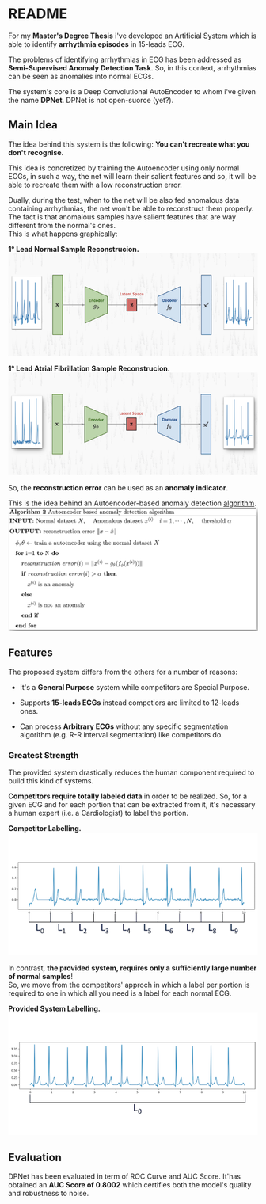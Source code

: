 # README #

For my **Master's Degree Thesis** i've developed an Artificial System which is able to identify **arrhythmia episodes** in 15-leads ECG.   
   
The problems of identifying arrhythmias in ECG has been addressed as **Semi-Supervised Anomaly Detection Task**. So, in this context, arrhythmias can be seen as anomalies into normal ECGs.   
   
The system's core is a Deep Convolutional AutoEncoder to whom i've given the name **DPNet**. DPNet is not open-suorce (yet?).           

## Main Idea ##

The idea behind this system is the following: **You can't recreate what you don't recognise**.    
   
This idea is concretized by training the Autoencoder using only normal ECGs, in such a way, the net will learn their salient features and so, it will be able to recreate them with a low reconstruction error.  
    
Dually, during the test, when to the net will be also fed anomalous data containing arrhythmias, the net won't be able to reconstruct them properly. The fact is that anomalous samples have salient features that are way different from the normal's ones.    
This is what happens graphically:   

**1° Lead Normal Sample Reconstrucion.**    
![](./imgs/normal_rec.png)     
       
**1° Lead Atrial Fibrillation Sample Reconstrucion.**   
![](./imgs/arr_rec.png)    
   
So, the **reconstruction error** can be used as an **anomaly indicator**.   
   
This is the idea behind an Autoencoder-based anomaly detection [algorithm](http://dm.snu.ac.kr/static/docs/TR/SNUDM-TR-2015-03.pdf).   
![](./imgs/alg.png)   


## Features ##

The proposed system differs from the others for a number of reasons:
    
* It's a **General Purpose** system while competitors are Special Purpose.      

* Supports **15-leads ECGs** instead competiors are limited to 12-leads ones.   

* Can process **Arbitrary ECGs** without any specific segmentation algorithm (e.g. R-R interval segmentation) like competitors do.


### Greatest Strength ###

The provided system drastically reduces the human component required to build this kind of systems.   

**Competitors require totally labeled data** in order to be realized. So, for a given ECG and for each portion that can be extracted from it, it's necessary a human expert (i.e. a Cardiologist) to label the portion.   
   
**Competitor Labelling.**     
![](./imgs/total_labeling.png)   
    
In contrast, **the provided system, requires only a sufficiently large number of normal samples**!   
So, we move from the competitors' approch in which a label per portion is required to one in which all you need is a label for each normal ECG.   
    
**Provided System Labelling.**     
![](./imgs/dpnet_labeling.png)   


## Evaluation ##

DPNet has been evaluated in term of ROC Curve and AUC Score. It'has obtained an **AUC Score of 0.8002** which certifies both the model's quality and robustness to noise.    